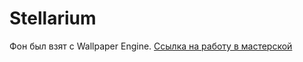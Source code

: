 # Stellarium
Фон был взят с Wallpaper Engine. [Ссылка на работу в мастерской](https://steamcommunity.com/sharedfiles/filedetails/?id=2858592399)
